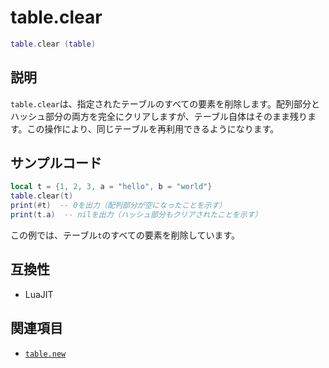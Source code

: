 # table.clear

```lua
table.clear (table)
```

## 説明

`table.clear`は、指定されたテーブルのすべての要素を削除します。配列部分とハッシュ部分の両方を完全にクリアしますが、テーブル自体はそのまま残ります。この操作により、同じテーブルを再利用できるようになります。

## サンプルコード

```lua
local t = {1, 2, 3, a = "hello", b = "world"}
table.clear(t)
print(#t)  -- 0を出力（配列部分が空になったことを示す）
print(t.a)  -- nilを出力（ハッシュ部分もクリアされたことを示す）
```

この例では、テーブル`t`のすべての要素を削除しています。

## 互換性

- LuaJIT

## 関連項目

- [`table.new`](new.md)